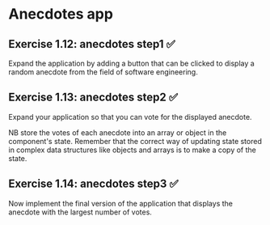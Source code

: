 # Anecdotes app

## Exercise 1.12: anecdotes step1 ✅

Expand the application by adding a button that can be clicked to display a random anecdote from the field of software engineering.

## Exercise 1.13: anecdotes step2 ✅

Expand your application so that you can vote for the displayed anecdote.

NB store the votes of each anecdote into an array or object in the component's state. Remember that the correct way of updating state stored in complex data structures like objects and arrays is to make a copy of the state.

## Exercise 1.14: anecdotes step3 ✅

Now implement the final version of the application that displays the anecdote with the largest number of votes.
